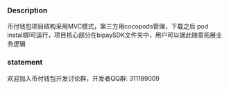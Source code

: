 

### Description

币付钱包项目结构采用MVC模式，第三方用cocopods管理，下载之后 pod install即可运行，项目核心部分在bipaySDK文件夹中，用户可以据此随意拓展业务逻辑

### statement
欢迎加入币付钱包开发讨论群，开发者QQ群: 311189009



